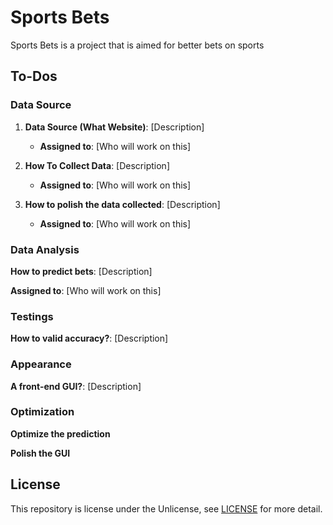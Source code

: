 # Sports Bets

Sports Bets is a project that is aimed for better bets on sports

## To-Dos

### Data Source

1. **Data Source (What Website)**: [Description]
   * **Assigned to**: [Who will work on this]


2. **How To Collect Data**: [Description]
   * **Assigned to**: [Who will work on this]

3. **How to polish the data collected**: [Description]
   * **Assigned to**: [Who will work on this]

### Data Analysis

**How to predict bets**: [Description]

**Assigned to**: [Who will work on this]

### Testings

**How to valid accuracy?**: [Description]

### Appearance

**A front-end GUI?**: [Description]

### Optimization

**Optimize the prediction**

**Polish the GUI**

## License

This repository is license under the Unlicense, see [LICENSE](LICENSE) for more detail.

